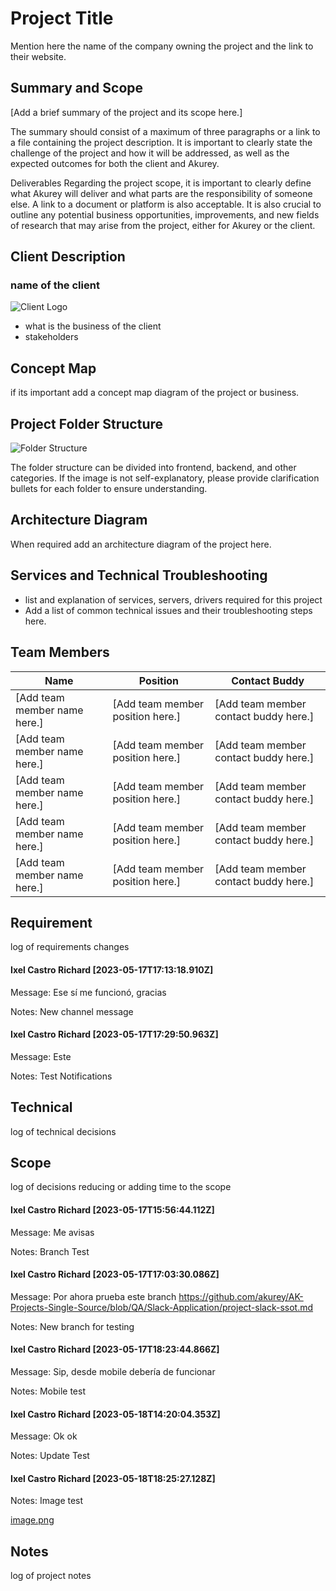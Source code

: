 # Project Title
Mention here the name of the company owning the project and the link to their website.

## Summary and Scope

[Add a brief summary of the project and its scope here.]

The summary should consist of a maximum of three paragraphs or a link to a file containing the project description. It is important to clearly state the challenge of the project and how it will be addressed, as well as the expected outcomes for both the client and Akurey.

Deliverables
Regarding the project scope, it is important to clearly define what Akurey will deliver and what parts are the responsibility of someone else. A link to a document or platform is also acceptable. It is also crucial to outline any potential business opportunities, improvements, and new fields of research that may arise from the project, either for Akurey or the client.

## Client Description

### name of the client

![Client Logo](link_to_client_logo)

- what is the business of the client
- stakeholders

## Concept Map

if its important add a concept map diagram of the project or business.

## Project Folder Structure

![Folder Structure](link_to_image_of_folder_structure)

The folder structure can be divided into frontend, backend, and other categories. If the image is not self-explanatory, please provide clarification bullets for each folder to ensure understanding.

## Architecture Diagram

When required add an architecture diagram of the project here.

## Services and Technical Troubleshooting

- list and explanation of services, servers, drivers required for this project
- Add a list of common technical issues and their troubleshooting steps here.

## Team Members

| Name | Position | Contact Buddy |
| --- | --- | --- |
| [Add team member name here.] | [Add team member position here.] | [Add team member contact buddy here.] |
| [Add team member name here.] | [Add team member position here.] | [Add team member contact buddy here.] |
| [Add team member name here.] | [Add team member position here.] | [Add team member contact buddy here.] |
| [Add team member name here.] | [Add team member position here.] | [Add team member contact buddy here.] |
| [Add team member name here.] | [Add team member position here.] | [Add team member contact buddy here.] |

## Requirement

log of requirements changes

#### **Ixel Castro Richard [2023-05-17T17:13:18.910Z]** 

Message: Ese sí me funcionó, gracias

Notes: New channel message

#### **Ixel Castro Richard [2023-05-17T17:29:50.963Z]** 

Message: Este

Notes: Test Notifications

## Technical

log of technical decisions

## Scope

log of decisions reducing or adding time to the scope

#### **Ixel Castro Richard [2023-05-17T15:56:44.112Z]** 

Message: Me avisas

Notes: Branch Test

#### **Ixel Castro Richard [2023-05-17T17:03:30.086Z]** 

Message: Por ahora prueba este branch <https://github.com/akurey/AK-Projects-Single-Source/blob/QA/Slack-Application/project-slack-ssot.md>

Notes: New branch for testing

#### **Ixel Castro Richard [2023-05-17T18:23:44.866Z]** 

Message: Sip, desde mobile debería de funcionar

Notes: Mobile test

#### **Ixel Castro Richard [2023-05-18T14:20:04.353Z]** 

Message: Ok ok

Notes: Update Test

#### **Ixel Castro Richard [2023-05-18T18:25:27.128Z]** 
Notes: Image test

[image.png](https://files.slack.com/files-pri/T2DPLE8AY-F058667CNRK/image.png)

## Notes

log of project notes
